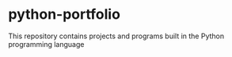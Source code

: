 # python-portfolio
This repository contains projects and programs built in the Python programming language
